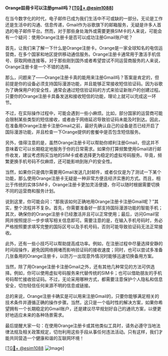 **Orange註冊卡可以注册gmail吗？[[TG💪+ @esim1088](https://t.me/s/esim1088)]**

在当今数字化的时代，电子邮件已成为我们生活中不可或缺的一部分。无论是工作还是生活中的沟通、信息传递，Gmail作为谷歌旗下的邮箱服务，无疑是许多人首选的电子邮件平台。然而，对于那些身处海外或需要更换SIM卡的人来说，可能会有一个疑问：使用Orange注册卡是否可以成功注册Gmail账户呢？

首先，让我们来了解一下什么是Orange注册卡。Orange是一家全球知名的电信运营商，在多个国家和地区提供移动通信服务。Orange注册卡通常用于激活手机信号、获取网络连接等。对于那些刚到国外或者希望尝试不同运营商服务的人来说，Orange注册卡是一个不错的选择。

那么，问题来了——Orange注册卡真的能用来注册Gmail吗？答案是肯定的，但前提是你的设备必须支持国际漫游功能，并且能够正常接收短信验证码。因为谷歌为了确保用户的安全性，通常会通过短信验证码的方式来验证新账户的创建过程。只要你的Orange注册卡具备发送和接收短信的功能，理论上就可以完成这一环节。

不过，在实际操作过程中，可能会遇到一些小麻烦。比如，部分国家的运营商可能会限制某些类型的短信接收，或者由于网络延迟导致验证码未能及时到达。因此，在准备用Orange注册卡注册Gmail之前，最好先确认自己的设备是否已经开启了国际漫游功能，并且检查一下Orange提供的套餐中是否包含短信服务。

另外，值得注意的是，虽然Orange注册卡可以帮助你顺利注册Gmail，但这并不意味着它可以长期稳定地服务于你的日常需求。如果你打算频繁使用Gmail进行邮件收发，建议考虑购买当地的SIM卡或者选择更为稳定的虚拟号码服务。毕竟，频繁更换手机号码不仅麻烦，还可能影响到账户的安全性。

当然，如果你只是偶尔需要用Gmail发送几封邮件，或者仅仅是为了测试一下某个功能，那么使用Orange注册卡无疑是一种非常方便且经济实惠的方式。而且，相比于传统的实体SIM卡，Orange注册卡更加灵活便捷，你可以随时根据需要切换不同的运营商和服务计划。

说到这里，你可能会问：“那我该如何正确地用Orange注册卡注册Gmail呢？”其实，整个流程并不复杂。首先，你需要准备好一部支持国际漫游功能的智能手机；其次，确保你的Orange注册卡已经激活并且可以正常使用；最后，访问Gmail官网并按照提示一步步填写相关信息即可。需要注意的是，在输入手机号码时，务必严格按照要求填写完整的国际区号以及手机号码，否则可能导致验证码无法正常接收。

此外，还有一些小技巧可以帮助提高成功率。例如，在注册过程中尽量选择安静的时间段操作，避免因网络拥堵而影响验证码的接收速度；同时，也可以尝试多准备几张备用的Orange注册卡，以防万一出现意外情况时能够迅速切换备用方案。

当然，除了用Orange注册卡注册Gmail之外，还有其他几种常见的方法可供选择。例如，你可以使用虚拟号码服务来代替传统的SIM卡；也可以借助朋友的手机号码帮忙接收验证码。不过，无论采用哪种方式，都需要注意保护个人隐私和信息安全，切勿轻信任何来源不明的信息或链接。

总的来说，Orange注册卡确实是可以用来注册Gmail的，只要你能够满足相关的技术条件并遵循正确的操作步骤。当然，这只是一个临时性的解决方案，如果你希望拥有一个长期稳定的Gmail账户，还是建议尽早规划好自己的通讯方案，以便更好地适应未来的各种场景需求。

最后提醒大家一句：在使用Orange注册卡或其他类似工具时，请务必遵守当地法律法规及相关政策规定，切勿利用这些手段从事任何违法活动。只有这样，我们才能共同营造一个健康和谐的互联网环境！

[[TG💪+ @esim1088](https://t.me/s/esim1088) ![Image](https://i.postimg.cc/4NQfJmqS/Snipaste-2025-05-13-00-14-12.png)]
